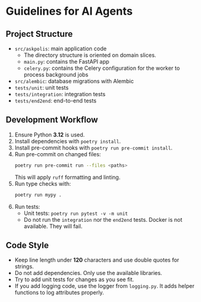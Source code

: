 # Guidelines for AI Agents

## Project Structure

- `src/askpolis`: main application code
  - The directory structure is oriented on domain slices.
  - `main.py`: contains the FastAPI app
  - `celery.py`: contains the Celery configuration for the worker to process background jobs
- `src/alembic`: database migrations with Alembic
- `tests/unit`: unit tests
- `tests/integration`: integration tests
- `tests/end2end`: end-to-end tests

## Development Workflow

1. Ensure Python **3.12** is used.
2. Install dependencies with `poetry install`.
3. Install pre-commit hooks with `poetry run pre-commit install`.
4. Run pre-commit on changed files:
   ```bash
   poetry run pre-commit run --files <paths>
   ```
   This will apply `ruff` formatting and linting.
5. Run type checks with:
   ```bash
   poetry run mypy .
   ```
6. Run tests:
   - Unit tests: `poetry run pytest -v -m unit`
   - Do not run the `integration` nor the `end2end` tests. Docker is not available. They will fail.

## Code Style

- Keep line length under **120** characters and use double quotes for strings.
- Do not add dependencies. Only use the available libraries.
- Try to add unit tests for changes as you see fit.
- If you add logging code, use the logger from `logging.py`. It adds helper functions to log attributes properly.
